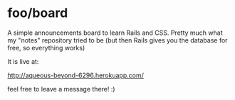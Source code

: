 foo/board
=========

A simple announcements board to learn Rails and CSS.
Pretty much what my "notes" repository tried to be (but then
Rails gives you the database for free, so everything works)

It is live at:

http://aqueous-beyond-6296.herokuapp.com/

feel free to leave a message there! :)
